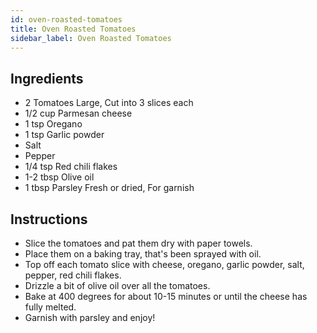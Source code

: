 ```yaml
---
id: oven-roasted-tomatoes
title: Oven Roasted Tomatoes
sidebar_label: Oven Roasted Tomatoes
---
```


## Ingredients

- 2 Tomatoes Large, Cut into 3 slices each
- 1/2 cup Parmesan cheese
- 1 tsp Oregano
- 1 tsp Garlic powder
- Salt
- Pepper
- 1/4 tsp Red chili flakes
- 1-2 tbsp Olive oil
- 1 tbsp Parsley Fresh or dried, For garnish

## Instructions

- Slice the tomatoes and pat them dry with paper towels.
- Place them on a baking tray, that's been sprayed with oil.
- Top off each tomato slice with cheese, oregano, garlic powder, salt, pepper, red chili flakes.
- Drizzle a bit of olive oil over all the tomatoes.
- Bake at 400 degrees for about 10-15 minutes or until the cheese has fully melted.
- Garnish with parsley and enjoy!
